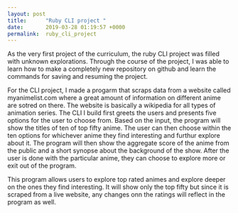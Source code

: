 ```yaml
---
layout: post
title:      "Ruby CLI project "
date:       2019-03-28 01:19:57 +0000
permalink:  ruby_cli_project
---
```



As the very first project of the curriculum, the ruby CLI project was filled with unknown explorations. Through the course of the project, I was able to learn how to make a completely new repository on github and learn the commands for saving and resuming the project. 

For the CLI project, I made a progarm that scraps data from a website called myanimelist.com where a great amount of information on different anime are sotred on there. The website is basically a wikipedia for all types of animation series. The CLI I build first greets the users and presents five options for the user to choose from. Based on the input, the program will show the titles of ten of top fifty anime. The user can then choose within the ten options for whichever anime they find interesting and furthur explore about it. The program will then show the aggregate score of the anime from the public and a short synopse about the background of the show. After the user is done with the particular anime, they can choose to explore more or exit out of the program. 

This program allows users to explore top rated animes and explore deeper on the ones they find interesting. It will show only the top fifty but since it is scraped from a live website, any changes onn the ratings will reflect in the program as well. 
